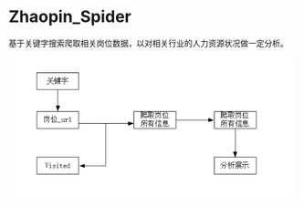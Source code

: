 # Zhaopin_Spider
基于关键字搜索爬取相关岗位数据，以对相关行业的人力资源状况做一定分析。

![流程图](https://raw.githubusercontent.com/lushan2866/python3/master/%E5%BE%AE%E4%BF%A1%E6%88%AA%E5%9B%BE_20160308123256.png)
